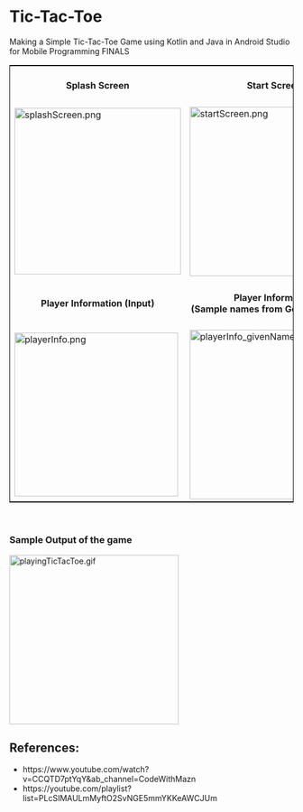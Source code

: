 # Tic-Tac-Toe
Making a Simple Tic-Tac-Toe Game using Kotlin and Java in Android Studio for Mobile Programming FINALS

<table style="border:1px solid black;margin-left:auto;margin-right:auto;">
  <tr>
    <td align="center"><h4>Splash Screen</h4></td>
    <td align="center"><h4>Start Screen</h4></td>
    <td align="center"><h4>About Us</h4></td>
  </tr>
  <tr>
    <td><img src="https://user-images.githubusercontent.com/76563020/160107536-553291d2-74f5-4c66-b93d-f1651d5d1959.png"  width="295" alt = "splashScreen.png"></td>
    <td><img src="https://user-images.githubusercontent.com/76563020/160416724-33a56164-f1db-4724-971a-31bc0ad84589.png"  width="300" alt = "startScreen.png"></td>
    <td><img src="https://user-images.githubusercontent.com/76563020/160416468-31f76d55-1da5-4393-ab37-3c1c2f4416b3.png"  width="300" alt = "AboutUs.png"></td>
  </tr>
   <tr>
    <td align="center"><h4>Player Information (Input)</h4></td>
    <td align="center"><h4>Player Information <br>(Sample names from Genshin Impact)</h4></td>
    <td align="center"><h4>Main Game</h4></td>
  </tr>
  <tr>
    <td><img src="https://user-images.githubusercontent.com/76563020/160416846-07f13961-1376-409e-8d5b-8f4177415b10.png"  width="290" alt = "playerInfo.png"></td>
    <td><img src="https://user-images.githubusercontent.com/76563020/160416979-a8c99912-746c-4455-bf94-8369148176c7.png"  width="300" alt = "playerInfo_givenNames.png"></td>
    <td><img src="https://user-images.githubusercontent.com/76563020/160108242-3d41ddf2-fa34-4517-b19b-52b365f93f04.png"  width="300" alt = "MainGame.png"></td>
  </tr>
</table>
<br>
<h3>Sample Output of the game</h3>
<img src="https://user-images.githubusercontent.com/76563020/160111848-d5b51184-8ada-4b3b-83b4-743801a96c5a.gif"  width="300" alt = "playingTicTacToe.gif">

<br>
<h2>References:</h2>
<ul>
  <li>https://www.youtube.com/watch?v=CCQTD7ptYqY&ab_channel=CodeWithMazn</li>
  <li>https://youtube.com/playlist?list=PLcSIMAULmMyftO2SvNGE5mmYKKeAWCJUm</li>
</ul>
